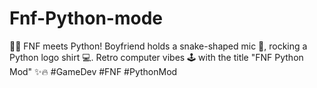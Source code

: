 # Fnf-Python-mode
🎤🐍 FNF meets Python! Boyfriend holds a snake-shaped mic 🐍, rocking a Python logo shirt 💻. Retro computer vibes 🕹️ with the title "FNF Python Mod" ✨🔥 #GameDev #FNF #PythonMod
